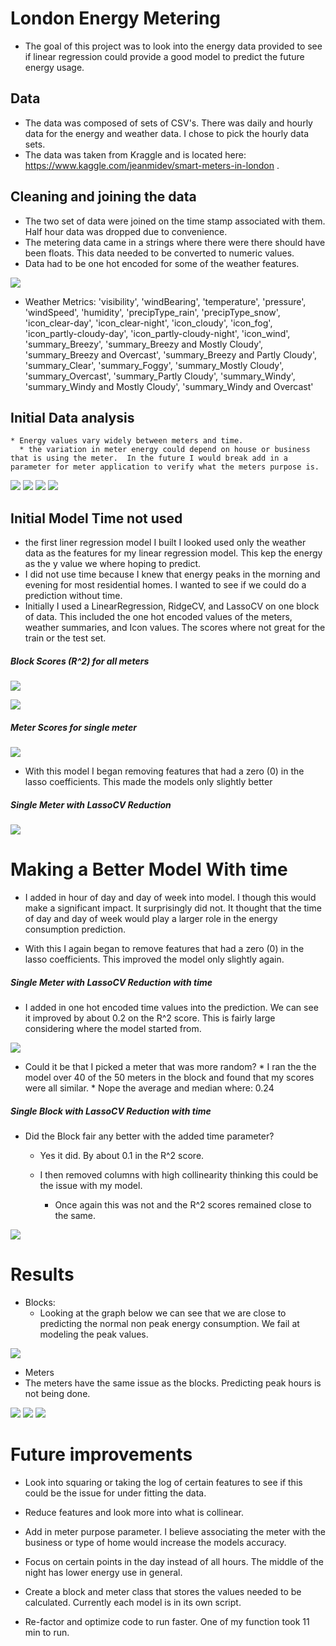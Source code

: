 # London Energy Metering
  * The goal of this project was to look into the energy data provided to see if linear regression could provide a good model to predict the future energy usage.  

## Data  
  * The data was composed of sets of CSV's.  There was daily and hourly data for the energy and weather data. I chose to pick the hourly data sets.  
  *  The data was taken from Kraggle and is located here: https://www.kaggle.com/jeanmidev/smart-meters-in-london .



## Cleaning and joining the data
  *  The two set of data were joined on the time stamp associated with them.  Half hour data was dropped due to convenience.  
  * The metering data came in a strings where there were there should have been floats.  This data needed to be converted to numeric values.
  * Data had to be one hot encoded for some of the weather features.

  ![](images/Scatter_matrix_of_MAC000002_v2.png)

  * Weather Metrics:  'visibility', 'windBearing', 'temperature', 'pressure', 'windSpeed', 'humidity', 'precipType_rain', 'precipType_snow', 'icon_clear-day',
       'icon_clear-night', 'icon_cloudy', 'icon_fog', 'icon_partly-cloudy-day', 'icon_partly-cloudy-night', 'icon_wind', 'summary_Breezy', 'summary_Breezy and Mostly Cloudy', 'summary_Breezy and Overcast', 'summary_Breezy and Partly Cloudy', 'summary_Clear', 'summary_Foggy', 'summary_Mostly Cloudy', 'summary_Overcast', 'summary_Partly Cloudy', 'summary_Windy', 'summary_Windy and Mostly Cloudy', 'summary_Windy and Overcast'

  ## Initial Data analysis
    * Energy values vary widely between meters and time.
      * the variation in meter energy could depend on house or business that is using the meter.  In the future I would break add in a parameter for meter application to verify what the meters purpose is.


  ![](images/Energy_all_meters_by_hr_v2.png)
  ![](images/Energy_6_meters_by_hr_v2.png)
  ![](images/Energy_single_meter_by_hr_v2.png)
  ![](images/AVG_energy_for_all_blocks.png)



## Initial Model Time not used
  * the first liner regression model I built I looked used only the weather data as the features for my linear regression model.   This kep the energy as the y value we where hoping to predict.
  * I did not use time because I knew that energy peaks in the morning and evening for most residential homes.  I wanted to see if we could do a prediction without time.
  * Initially I used a LinearRegression, RidgeCV, and LassoCV on one block of data.  This included the one hot encoded values of the meters, weather summaries, and Icon values. The scores where not great for the train or the test set.

##### Block Scores (R^2) for all meters
![](images/Initial_reg_scores.png)

![](images/Initial_model_feats.png)


##### Meter Scores for single meter

![](images/Single_meter_inital_reg.png)

  * With this model I began removing features that had a zero (0) in the lasso coefficients.  This made the models only slightly better

##### Single Meter with LassoCV Reduction
![](images/Single_meter_lasso_cv_reg.png)


# Making a Better Model With time

  * I added in hour of day and day of week into model.  I though this would make a significant impact.  It surprisingly did not. It thought that the time of day and day of week would play a larger role in the energy consumption prediction.    


  *  With this I again began to remove features that had a zero (0) in the lasso coefficients.  This improved the model only slightly again.

##### Single Meter with LassoCV Reduction with time

  * I added in one hot encoded time values into the prediction. We can see it improved by about 0.2 on the R^2 score.  This is fairly large considering where the model started from.

  ![](images/Lasso_reg_with_time.png)

  *  Could it be that I picked a meter that was more random?
    * I ran the the model over 40 of the 50 meters in the block and found that my scores were all similar.
    * Nope the average and median where:  0.24

##### Single Block with LassoCV Reduction with time
  * Did the Block fair any better with the added time parameter?
    * Yes it did.  By about 0.1 in the R^2 score.

    * I then removed columns with high collinearity thinking this could be the issue with my model.  
      * Once again this was not and the R^2 scores remained close to the same.

  ![](images/LAssoCV_corr_removed.png)


# Results
  * Blocks:
    * Looking at the graph below we can see that we are close to predicting the normal non peak energy consumption.  We fail at modeling the peak values.

  ![](images/LassoCV-predicted_vs_actual.png)


  * Meters
   * The meters have the same issue as the blocks.  Predicting peak hours is not being done.  

  ![](images/LassoCV_meter_Train_set_all_times.png)
  ![](images/LassoCV_meter_Test_set_all_times.png)
  ![](images/OLS_model_results.png)



# Future improvements
  * Look into squaring or taking the log of certain features to see if this could be the issue for under fitting the data.
  * Reduce features and look more into what is collinear.  

  * Add in meter purpose parameter. I believe associating the meter with the business or type of home would increase the models accuracy.

  * Focus on certain points in the day instead of all hours.  The middle of the night has lower energy use in general.

  * Create a block and meter class that stores the values needed to be calculated.  Currently each model is in its own script.

  * Re-factor and optimize code to run faster.  One of my function took 11 min to run.
